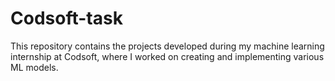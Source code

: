 # Codsoft-task
This repository contains the projects developed during my machine learning internship at Codsoft, where I worked on creating and implementing various ML models.
